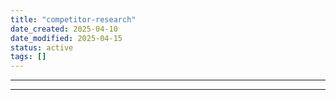 ```yaml
---
title: "competitor-research"
date_created: 2025-04-10
date_modified: 2025-04-15
status: active
tags: []
---
```


---

---


